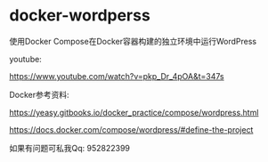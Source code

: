 # docker-wordperss
使用Docker Compose在Docker容器构建的独立环境中运行WordPress

youtube:

https://www.youtube.com/watch?v=pkp_Dr_4pOA&t=347s

Docker参考资料: 

https://yeasy.gitbooks.io/docker_practice/compose/wordpress.html

https://docs.docker.com/compose/wordpress/#define-the-project

如果有问题可私我Qq: 952822399